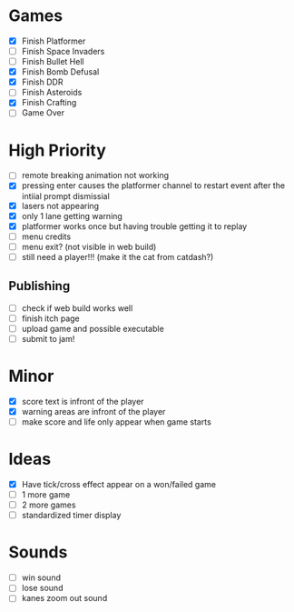 # Games
- [x] Finish Platformer
- [ ] Finish Space Invaders
- [ ] Finish Bullet Hell
- [x] Finish Bomb Defusal
- [x] Finish DDR
- [ ] Finish Asteroids
- [x] Finish Crafting
- [ ] Game Over

# High Priority
- [ ] remote breaking animation not working
- [x] pressing enter causes the platformer channel to restart event after the intiial prompt dismissial
- [x] lasers not appearing 
- [x] only 1 lane getting warning
- [x] platformer works once but having trouble getting it to replay
- [ ] menu credits 
- [ ] menu exit? (not visible in web build)
- [ ] still need a player!!! (make it the cat from catdash?)

## Publishing
- [ ] check if web build works well
- [ ] finish itch page
- [ ] upload game and possible executable
- [ ] submit to jam!

# Minor
- [x] score text is infront of the player
- [x] warning areas are infront of the player
- [ ] make score and life only appear when game starts

# Ideas
- [x] Have tick/cross effect appear on a won/failed game
- [ ] 1 more game
- [ ] 2 more games
- [ ] standardized timer display

# Sounds 
- [ ] win sound
- [ ] lose sound
- [ ] kanes zoom out sound
